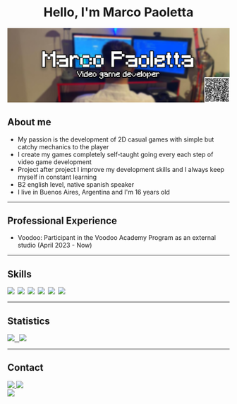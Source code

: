 <div align="center">
<h1 align="center">Hello, I'm Marco Paoletta</h1>
</div>

<img src="Banner.png">

## About me
* My passion is the development of 2D casual games with simple but catchy mechanics to the player
* I create my games completely self-taught going every each step of video game development
* Project after project I improve my development skills and I always keep myself in constant learning
* B2 english level, native spanish speaker
* I live in Buenos Aires, Argentina and I'm 16 years old  

---

## Professional Experience
* Voodoo: Participant in the Voodoo Academy Program as an external studio (April 2023 - Now)

---

## Skills
<img src="https://img.shields.io/badge/-C%23-FFFFFF?style=for-the-badge&labelColor=black&logo=UNITY&logoColor=FFFFFF"/>&ensp;<img src="https://img.shields.io/badge/-GDSCRIPT-61DBFB?style=for-the-badge&labelColor=black&logo=godot-engine&logoColor=61DBFB"/>&ensp;<img src="https://img.shields.io/badge/-PYTHON-3776AB?style=for-the-badge&labelColor=black&logo=python&logoColor=3776AB"/>&ensp;<img src="https://img.shields.io/badge/-HTML5-E34F26?style=for-the-badge&labelColor=black&logo=html5&logoColor=E34F26"/>&ensp;<img src="https://img.shields.io/badge/-CSS3-1572B6?style=for-the-badge&labelColor=black&logo=css3&logoColor=1572B6"/>&ensp;<img src="https://img.shields.io/badge/-JavaScript-F7DF1E?style=for-the-badge&labelColor=black&logo=javascript&logoColor=F7DF1E"/>

---

## Statistics
<a href="https://github.com/MarcoPaoletta">
  <img height="170em" src="https://github-readme-stats-eight-theta.vercel.app/api?username=MarcoPaoletta&show_icons=true&theme=algolia&include_all_commits=true&count_private=true"/>&ensp;
  <img height="170em" src="https://github-readme-stats-eight-theta.vercel.app/api/top-langs/?username=MarcoPaoletta&layout=compact&langs_count=8&theme=algolia"/>
</a>

---

## Contact<a name="contacto"></a>

<a href="https://mail.google.com/mail/u/0/#inbox?compose=CllgCHrfTZhqVKkBWFPPCRFrPFfzxlNDXfMQbswkBmpLtSPJscgcxDSlGDhfHgVXBwttSGHnsWg">
  <img src="https://img.shields.io/badge/-marcopaoletta2007@gmail.com-EA4335?style=for-the-badge&labelColor=black&logo=gmail&logoColor=EA4335"/>
</a>
<a href="https://wa.me/5491139550833">
  <img src="https://img.shields.io/badge/-+54 9 11 39550833-25D366?style=for-the-badge&labelColor=black&logo=whatsapp&logoColor=25D366"/>
</a>

<br>

<a href="https://www.linkedin.com/in/marco-paoletta/">
  <img src="https://img.shields.io/badge/-linkedin-0b67c2?style=for-the-badge&labelColor=black&logo=linkedin&logoColor=0b67c2"/>
</a>